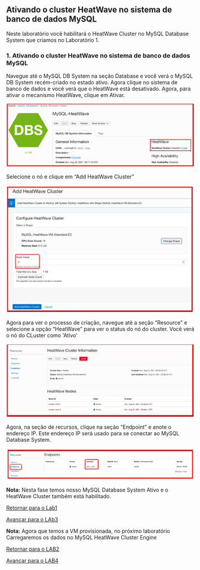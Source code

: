 ## Ativando o cluster HeatWave no sistema de banco de dados MySQL

Neste laboratório você habilitará o HeatWave Cluster no MySQL Database System que criamos no Laboratório 1.

### 1. Ativando o cluster HeatWave no sistema de banco de dados MySQL

Navegue até o MySQL DB System na seção Database e você verá o MySQL DB System recém-criado no estado ativo. Agora clique no sistema de banco de dados e você verá que o HeatWave está desativado. Agora, para ativar o mecanismo HeatWave, clique em Ativar.

![_](./Images/IMG_001.PNG)

Selecione o nó e clique em “Add HeatWave Cluster”

![_](./Images/IMG_002.PNG)

Agora para ver o processo de criação, navegue até a seção “Resource” e selecione a opção “HeatWave” para ver o status do nó do cluster. Você verá o nó do CLuster como 'Ativo'

![_](./Images/IMG_003.PNG)

Agora, na seção de recursos, clique na seção “Endpoint” e anote o endereço IP. Este endereço IP será usado para se conectar ao MySQL Database System.

![_](./Images/IMG_004.PNG)

**Nota:** Nesta fase temos nosso MySQL Database System Ativo e o HeatWave Cluster também está habilitado.

[Retornar para o Lab1](https://github.com/CeInnovationTeam/Labs-TDC/tree/main/Lab.%20%235%20-%20Heatwave/LAB1)

[Avançar para o LAb3](https://github.com/CeInnovationTeam/Labs-TDC/tree/main/Lab.%20%235%20-%20Heatwave/LAB3)

**Nota:** Agora que temos a VM provisionada, no próximo laboratório Carregaremos os dados no MySQL HeatWave Cluster Engine

[Retornar para o LAB2](https://github.com/CeInnovationTeam/Labs-TDC/tree/main/Lab.%20%235%20-%20Heatwave/LAB2)

[Avançar para o LAB4]()


